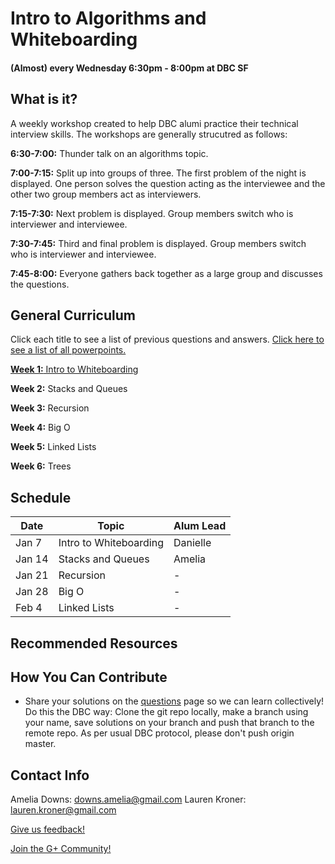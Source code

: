 # Intro to Algorithms and Whiteboarding
#### (Almost) every Wednesday 6:30pm - 8:00pm at DBC SF

## What is it?

A weekly workshop created to help DBC alumi practice their technical interview skills. The workshops are generally strucutred as follows: 

**6:30-7:00:** Thunder talk on an algorithms topic.

**7:00-7:15:** Split up into groups of three. The first problem of the night is displayed. One person solves the question acting as the interviewee and the other two group members act as interviewers.

**7:15-7:30:** Next problem is displayed. Group members switch who is interviewer and interviewee.

**7:30-7:45:** Third and final problem is displayed. Group members switch who is interviewer and interviewee.

**7:45-8:00:** Everyone gathers back together as a large group and discusses the questions. 


## General Curriculum

Click each title to see a list of previous questions and answers. [Click here to see a list of all powerpoints.](https://github.com/adowns01/Intro-to-Whiteboarding-DBC/blob/master/powerpoint_links.md)

[**Week 1:** Intro to Whiteboarding](https://github.com/adowns01/Intro-to-Whiteboarding-DBC/blob/master/intro-to-whiteboarding-questions.md)

**Week 2:** Stacks and Queues

**Week 3:** Recursion 

**Week 4:** Big O

**Week 5:** Linked Lists

**Week 6:** Trees


## Schedule

Date | Topic | Alum Lead
 --- | --- | ---
 Jan 7 | Intro to Whiteboarding | Danielle
 Jan 14 | Stacks and Queues | Amelia
 Jan 21 | Recursion | -
 Jan 28 | Big O | -
 Feb 4 | Linked Lists | - 
 
 
## Recommended Resources


## How You Can Contribute

- Share your solutions on the [questions](https://github.com/adowns01/Intro-to-Whiteboarding-DBC/blob/master/intro-to-whiteboarding-questions.md) page so we can learn collectively! Do this the DBC way: Clone the git repo locally, make a branch using your name, save solutions on your branch and push that branch to the remote repo. As per usual DBC protocol, please don't push origin master.


## Contact Info

Amelia Downs: downs.amelia@gmail.com
Lauren Kroner: lauren.kroner@gmail.com


[Give us feedback!](https://www.surveymonkey.com/s/QCKHQKZ)

[Join the G+ Community!](https://plus.google.com/u/0/communities/114320193647581293833)
